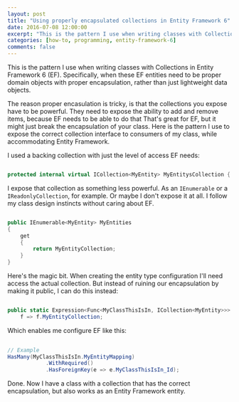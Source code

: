 ```yaml
---
layout: post
title: "Using properly encapsulated collections in Entity Framework 6"
date: 2016-07-08 12:00:00
excerpt: "This is the pattern I use when writing classes with Collections in Entity Framework 6 (EF). If your EF entities need to be proper domain objects with proper encapsulation, rather than just lightweight data objects, you need to arrange a bit of special magic to make that work."
categories: [how-to, programming, entity-framework-6]
comments: false
---
```


This is the pattern I use when writing classes with Collections in Entity Framework 6 (EF). Specifically, when these EF entities need to be proper domain objects with proper encapsulation, rather than just lightweight data objects. 

The reason proper encasulation is tricky, is that the collections you expose have to be powerful. They need to expose the ability to add and remove items, because EF needs to be able to do that
That's great for EF, but it might just break the encapsulation of your class. Here is the pattern I use to expose the correct collection interface to consumers of my class, while accommodating Entity Framework.

I used a backing collection with just the level of access EF needs: 

```csharp

protected internal virtual ICollection<MyEntity> MyEntitysCollection { get; set; }

```

I expose that collection as something less powerful. As an `IEnumerable` or a `IReadonlyCollection`, for example. Or maybe I don't expose it at all. I follow my class design instincts without caring about EF.

```csharp

public IEnumerable<MyEntity> MyEntities
{
	get
	{
		return MyEntityCollection;
	}
}

```

Here's the magic bit. When creating the entity type configuration I'll need access the actual collection. But instead of ruining our encapsulation by making it public, I can do this instead:

```csharp

public static Expression<Func<MyClassThisIsIn, ICollection<MyEntity>>> MyEntityMapping =
	f => f.MyEntityCollection;

```

Which enables me configure EF like this:

```csharp
	
// Example
HasMany(MyClassThisIsIn.MyEntityMapping)
            .WithRequired()
            .HasForeignKey(e => e.MyClassThisIsIn_Id);

```

Done. Now I have a class with a collection that has the correct encapsulation, but also works as an Entity Framework entity.
